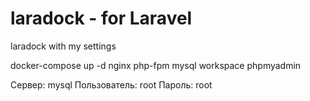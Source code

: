 # laradock - for Laravel
laradock with my settings

docker-compose up -d nginx php-fpm mysql workspace phpmyadmin

Сервер:         mysql
Пользователь:   root
Пароль:         root
